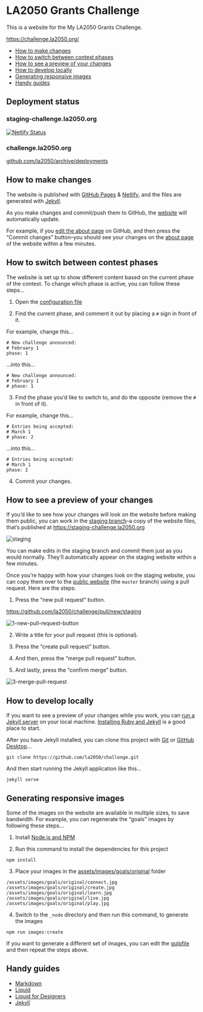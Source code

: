 
# LA2050 Grants Challenge

This is a website for the My LA2050 Grants Challenge.

https://challenge.la2050.org/

* [How to make changes](#how-to-make-changes)
* [How to switch between contest phases](#how-to-switch-between-contest-phases)
* [How to see a preview of your changes](#how-to-see-a-preview-of-your-changes)
* [How to develop locally](#how-to-develop-locally)
* [Generating responsive images](#generating-responsive-images)
* [Handy guides](#handy-guides)

## Deployment status

### staging-challenge.la2050.org

[![Netlify Status](https://api.netlify.com/api/v1/badges/1d2102d1-a835-49c8-8944-99458b7ba18b/deploy-status)](https://app.netlify.com/sites/staging-challenge-la2050/deploys)

### challenge.la2050.org

[github.com/la2050/archive/deployments](https://github.com/la2050/challenge/deployments)

## How to make changes

The website is published with [GitHub Pages](https://pages.github.com) & [Netlify](https://www.netlify.com), and the files are generated with [Jekyll](http://jekyllrb.com).

As you make changes and commit/push them to GitHub, the [website](https://challenge.la2050.org) will automatically update.

For example, if you [edit the about page](https://github.com/la2050/challenge/edit/master/about.markdown) on GitHub, and then press the “Commit changes” button–you should see your changes on the [about page](https://challenge.la2050.org/about/) of the website within a few minutes.

## How to switch between contest phases

The website is set up to show different content based on the current phase of the contest. To change which phase is active, you can follow these steps…

1) Open the [configuration file](https://github.com/la2050/challenge/blob/master/_config.yml)

2) Find the current phase, and comment it out by placing a `#` sign in front of it.

For example, change this…
```
# New challenge announced: 
# February 1
phase: 1
```

…into this…
```
# New challenge announced: 
# February 1
# phase: 1
```

3) Find the phase you’d like to switch to, and do the opposite (remove the `#` in front of it).

For example, change this…
```
# Entries being accepted: 
# March 1
# phase: 2
```

…into this…
```
# Entries being accepted: 
# March 1
phase: 2
```
4) Commit your changes.

## How to see a preview of your changes

If you’d like to see how your changes will look on the website before making them public, you can work in the [staging branch](https://github.com/la2050/challenge/tree/staging)–a copy of the website files, that’s published at https://staging-challenge.la2050.org

![staging](https://user-images.githubusercontent.com/926616/47131296-bcb61180-d252-11e8-90e0-56a2e7552163.png)

You can make edits in the staging branch and commit them just as you would normally. They’ll automatically appear on the staging website within a few minutes.

Once you’re happy with how your changes look on the staging website, you can copy them over to the [public website](https://challenge.la2050.org) (the `master` branch) using a pull request. Here are the steps:

1. Press the “new pull request” button.

https://github.com/la2050/challenge/pull/new/staging

![1-new-pull-request-button](https://user-images.githubusercontent.com/926616/47131298-bde73e80-d252-11e8-8cd6-f64703af5c2b.png)

2. Write a title for your pull request (this is optional).

3. Press the “create pull request” button.

4. And then, press the “merge pull request” button.

5. And lastly, press the “confirm merge” button.

![3-merge-pull-request](https://user-images.githubusercontent.com/926616/47131302-c0499880-d252-11e8-9393-75dcfcd49650.png)

## How to develop locally

If you want to see a preview of your changes while you work, you can [run a Jekyll server](https://jekyllrb.com) on your local machine. [Installing Ruby and Jekyll](https://jekyllrb.com/docs/installation/) is a good place to start.

After you have Jekyll installed, you can clone this project with [Git](https://git-scm.com) or [GitHub Desktop](https://desktop.github.com)…

```
git clone https://github.com/la2050/challenge.git
```

And then start running the Jekyll application like this...

```
jekyll serve
```
## Generating responsive images

Some of the images on the website are available in multiple sizes, to save bandwidth. For example, you can regenerate the “goals” images by following these steps…

1) Install [Node.js and NPM](https://nodejs.org/en/download/)

2) Run this command to install the dependencies for this project

```
npm install
```

3) Place your images in the [assets/images/goals/original](https://github.com/la2050/challenge/tree/master/assets/images/goals/original) folder

```
/assets/images/goals/original/connect.jpg
/assets/images/goals/original/create.jpg
/assets/images/goals/original/learn.jpg
/assets/images/goals/original/live.jpg
/assets/images/goals/original/play.jpg
```

4) Switch to the `_node` directory and then run this command, to generate the images

```
npm run images:create
```

If you want to generate a different set of images, you can edit the [gulpfile](https://github.com/la2050/challenge/blob/master/gulpfile.js) and then repeat the steps above.

## Handy guides

* [Markdown](https://guides.github.com/features/mastering-markdown/)
* [Liquid](https://shopify.github.io/liquid/)
* [Liquid for Designers](https://github.com/Shopify/liquid/wiki/Liquid-for-Designers)
* [Jekyll](https://jekyllrb.com/docs/home/)

